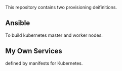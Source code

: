 This repository contains two provisioning deifinitions.

## Ansible

To build kubernetes master and worker nodes.

## My Own Services

defined by manifests for Kubernetes.
